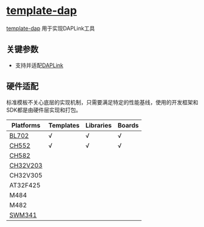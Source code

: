 ﻿# [template-dap](https://github.com/OS-Q/template-dap)

[template-dap](https://github.com/OS-Q/template-dap) 用于实现DAPLink工具

## 关键参数

* 支持并适配[DAPLink](https://github.com/OS-Q/DAPLink)

## 硬件适配

标准模板不关心底层的实现机制，只需要满足特定的性能基线，使用的开发框架和SDK都是由硬件层实现和打包。


| Platforms | Templates | Libraries | Boards |
| ------- | ------- | ------ | --------- |
| [BL702](https://doc.soc.xin/BL702) |  √  |  √  |  √  |
| [CH552](https://doc.soc.xin/CH552) |  √  |  √  |  √  |
| [CH582](https://github.com/HaiMianBBao/CherryUSB-CH58x-DAPLink) |    |    |    |
| [CH32V203](https://github.com/SoCXin/CH32V203) |    |    |    |
| CH32V305 |    |    |    |
| AT32F425 |    |    |    |
| M484 |    |    |    |
| M482 |    |    |    |
| [SWM341](https://github.com/Synwit-Co-Ltd/DAPLink) |    |    |    |





